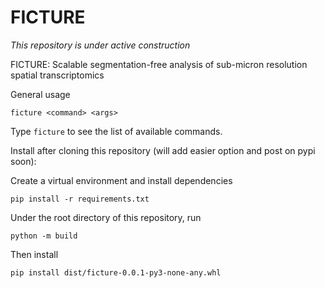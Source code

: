 # FICTURE

*This repository is under active construction*

FICTURE: Scalable segmentation-free analysis of sub-micron resolution spatial transcriptomics

General usage
```
ficture <command> <args>
```
Type `ficture` to see the list of available commands.

Install after cloning this repository (will add easier option and post on pypi soon):

Create a virtual environment and install dependencies
```
pip install -r requirements.txt
```

Under the root directory of this repository, run
```
python -m build
```

Then install
```
pip install dist/ficture-0.0.1-py3-none-any.whl
```
